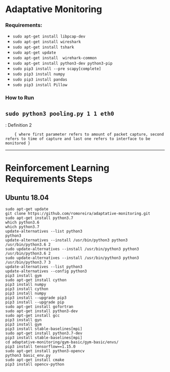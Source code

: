 # Adaptative Monitoring
### Requirements:

* ```sudo apt-get install libpcap-dev```
* ```sudo apt-get install wireshark```
* ```sudo apt-get install tshark```
* ```sudo apt-get update```
* ```sudo apt-get install  wirehark-common```
* ```sudo apt-get install python3-dev python3-pip```
* ```sudo pip3 install --pre scapy[complete]```
* ```sudo pip3 install numpy```
* ```sudo pip3 install pandas```
* ```sudo pip3 install Pillow```

### How to Run

## ```sudo python3 pooling.py 1 1 eth0``` 

:  Definition 2

        { where first parameter refers to amount of packet capture, second refers to time of capture and last one refers to interface to be monitored }

---
# Reinforcement Learning Requirements Steps
## Ubuntu 18.04
    sudo apt-get update
    git clone https://github.com/romoreira/adaptative-monitoring.git
    sudo apt-get install python3.7
    which python3.6
    which python3.7
    update-alternatives --list python3
    python3
    update-alternatives --install /usr/bin/python3 python3 /usr/bin/python3.6 2
    sudo update-alternatives --install /usr/bin/python3 python3 /usr/bin/python3.6 2
    sudo update-alternatives --install /usr/bin/python3 python3 /usr/bin/python3.7 3
    update-alternatives --list python3
    update-alternatives --config python3
    pip3 install gym
    sudo apt-get install cython
    pip3 install numpy
    pip3 install cython
    pip3 install numpy
    pip3 install --upgrade pip3
    pip3 install --upgrade pip
    sudo apt-get install gofortran
    sudo apt-get install python3-dev
    sudo apt-get install gcc
    pip3 install gyn
    pip3 install gym
    pip3 install stable-baselines[mpi]
    sudo apt-get install python3.7-dev
    pip3 install stable-baselines[mpi]
    cd adaptative-monitoring/gym-basic/gym-basic/envs/
    pip3 install tensorflow==1.15.0
    sudo apt-get install python3-opencv
    python3 basic_env.py
    sudo apt-get install cmake
    pip3 install opencv-python
